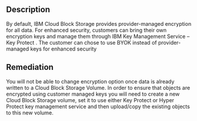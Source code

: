 ## Description

By default, IBM Cloud Block Storage provides provider-managed encryption for all data.
For enhanced security, customers can bring their own encryption keys and manage them
through IBM Key Management Service – Key Protect . The customer can chose to use BYOK
instead of provider-managed keys for enhanced security

## Remediation

You will not be able to change encryption option once data is already written to a Cloud
Block Storage Volume. In order to ensure that objects are encrypted using customer
managed keys you will need to create a new Cloud Block Storage volume, set it to use either
Key Protect or Hyper Protect key management service and then upload/copy the existing
objects to this new volume.